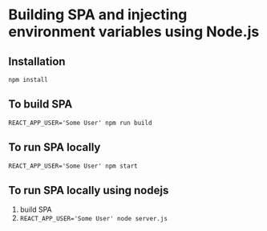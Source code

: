 # Building SPA and injecting environment variables using Node.js

## Installation
`npm install`

## To build SPA
`REACT_APP_USER='Some User' npm run build`

## To run SPA locally
`REACT_APP_USER='Some User' npm start`

## To run SPA locally using nodejs
1. build SPA
2. `REACT_APP_USER='Some User' node server.js`
